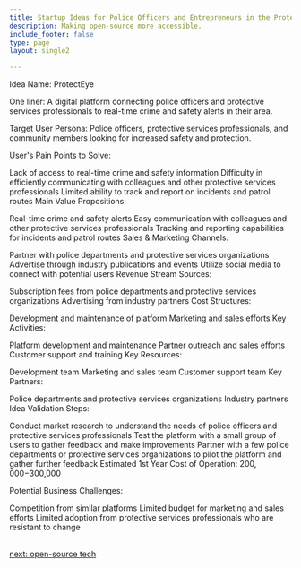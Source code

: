 ```yaml
---
title: Startup Ideas for Police Officers and Entrepreneurs in the Protective Services  Industry
description: Making open-source more accessible.
include_footer: false
type: page
layout: single2

---
```


<p>
Idea Name: ProtectEye

One liner: A digital platform connecting police officers and protective services professionals to real-time crime and safety alerts in their area.

Target User Persona: Police officers, protective services professionals, and community members looking for increased safety and protection.

User's Pain Points to Solve:

Lack of access to real-time crime and safety information
Difficulty in efficiently communicating with colleagues and other protective services professionals
Limited ability to track and report on incidents and patrol routes
Main Value Propositions:

Real-time crime and safety alerts
Easy communication with colleagues and other protective services professionals
Tracking and reporting capabilities for incidents and patrol routes
Sales & Marketing Channels:

Partner with police departments and protective services organizations
Advertise through industry publications and events
Utilize social media to connect with potential users
Revenue Stream Sources:

Subscription fees from police departments and protective services organizations
Advertising from industry partners
Cost Structures:

Development and maintenance of platform
Marketing and sales efforts
Key Activities:

Platform development and maintenance
Partner outreach and sales efforts
Customer support and training
Key Resources:

Development team
Marketing and sales team
Customer support team
Key Partners:

Police departments and protective services organizations
Industry partners
Idea Validation Steps:

Conduct market research to understand the needs of police officers and protective services professionals
Test the platform with a small group of users to gather feedback and make improvements
Partner with a few police departments or protective services organizations to pilot the platform and gather further feedback
Estimated 1st Year Cost of Operation: $200,000-$300,000

Potential Business Challenges:

Competition from similar platforms
Limited budget for marketing and sales efforts
Limited adoption from protective services professionals who are resistant to change

<br>
<a href="https://workdojos.com/lawenforcement/tech">next: open-source tech</a>
</p>